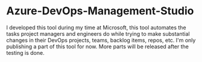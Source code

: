 # Azure-DevOps-Management-Studio
I developed this tool during my time at Microsoft, this tool automates the tasks project managers and engineers do while trying to make substantial changes in their DevOps projects, teams, backlog items, repos, etc. I'm only publishing a part of this tool for now. More parts will be released after the testing is done. 
